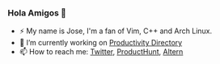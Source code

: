 ### Hola Amigos 👋

- ⚡ My name is Jose, I'm a fan of Vim, C++ and Arch Linux.
- 🔭 I’m currently working on [Productivity Directory](https://productivity.directory)
- 📫 How to reach me: [Twitter](https://x.com/xtan8086), [ProductHunt](https://producthunt.com/@stan8086), [Altern](https://altern.ai/@stan)

<!--
**stan8086/stan8086** is a ✨ _special_ ✨ repository because its `README.md` (this file) appears on your GitHub profile.

Here are some ideas to get you started:


- 🌱 I’m currently learning ...
- 👯 I’m looking to collaborate on ...
- 🤔 I’m looking for help with ...
- 💬 Ask me about ...
- 📫 How to reach me: ...
- 😄 Pronouns: ...
- ⚡ Fun fact: ...
-->
